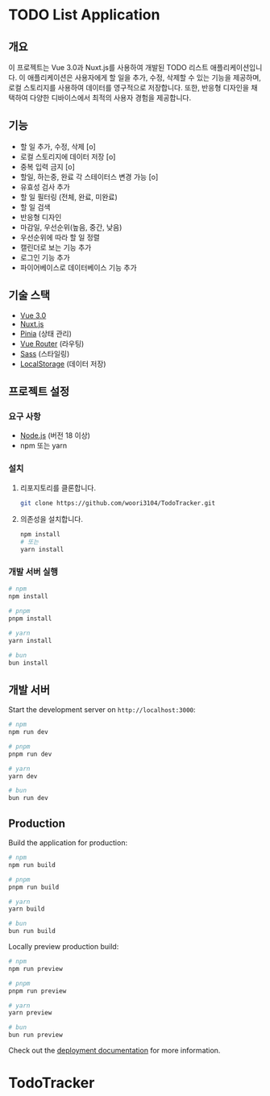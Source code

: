 # TODO List Application

## 개요
이 프로젝트는 Vue 3.0과 Nuxt.js를 사용하여 개발된 TODO 리스트 애플리케이션입니다. 이 애플리케이션은 사용자에게 할 일을 추가, 수정, 삭제할 수 있는 기능을 제공하며, 로컬 스토리지를 사용하여 데이터를 영구적으로 저장합니다. 또한, 반응형 디자인을 채택하여 다양한 디바이스에서 최적의 사용자 경험을 제공합니다.

## 기능
- 할 일 추가, 수정, 삭제 [o]
- 로컬 스토리지에 데이터 저장 [o]
- 중복 입력 금지 [o]
- 할일, 하는중, 완료 각 스테이터스 변경 가능 [o]
- 유효성 검사 추가
- 할 일 필터링 (전체, 완료, 미완료)
- 할 일 검색
- 반응형 디자인
- 마감일, 우선순위(높음, 중간, 낮음)
- 우선순위에 따라 할 일 정렬
- 캘린더로 보는 기능 추가
- 로그인 기능 추가
- 파이어베이스로 데이터베이스 기능 추가

## 기술 스택
- [Vue 3.0](https://vuejs.org/)
- [Nuxt.js](https://nuxtjs.org/)
- [Pinia](https://pinia.vuejs.org/) (상태 관리)
- [Vue Router](https://router.vuejs.org/) (라우팅)
- [Sass](https://sass-lang.com/) (스타일링)
- [LocalStorage](https://developer.mozilla.org/en-US/docs/Web/API/Window/localStorage) (데이터 저장)

## 프로젝트 설정

### 요구 사항
- [Node.js](https://nodejs.org/) (버전 18 이상)
- npm 또는 yarn

### 설치
1. 리포지토리를 클론합니다.
    ```bash
    git clone https://github.com/woori3104/TodoTracker.git
    ```

2. 의존성을 설치합니다.
    ```bash
    npm install
    # 또는
    yarn install
    ```

### 개발 서버 실행
  ```bash
  # npm
  npm install

  # pnpm
  pnpm install

  # yarn
  yarn install

  # bun
  bun install
  ```

## 개발 서버 

Start the development server on `http://localhost:3000`:

```bash
# npm
npm run dev

# pnpm
pnpm run dev

# yarn
yarn dev

# bun
bun run dev
```

## Production

Build the application for production:

```bash
# npm
npm run build

# pnpm
pnpm run build

# yarn
yarn build

# bun
bun run build
```

Locally preview production build:

```bash
# npm
npm run preview

# pnpm
pnpm run preview

# yarn
yarn preview

# bun
bun run preview
```

Check out the [deployment documentation](https://nuxt.com/docs/getting-started/deployment) for more information.
# TodoTracker
